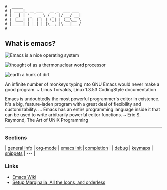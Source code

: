 ```text
#  _____
# | ____|_ __ ___   __ _  ___ ___
# |  _| | '_ ` _ \ / _` |/ __/ __|
# | |___| | | | | | (_| | (__\__ \
# |_____|_| |_| |_|\__,_|\___|___/
#
```

## What is emacs?

![Emacs is a nice operating system](https://quotessayings.net/pics/1578314/tom-christiansen-6.jpg)

![thought of as a thermonuclear word processor](https://quotessayings.net/pics/573293/neal-stephenson-1.jpg)

![earth a hunk of dirt](https://quotessayings.net/pics/701336/chris-dibona-9.jpg)

  An infinite number of monkeys typing into GNU Emacs would never make a good program.
    ~ Linus Torvalds, Linux 1.3.53 CodingStyle documentation

  Emacs is undoubtedly the most powerful programmer's editor in existence. It's a big, feature-laden program 
  with a great deal of flexibility and customizability. … Emacs has an entire programming language inside it
  that can be used to write arbitrarily powerful editor functions.
    ~ Eric S. Raymond, The Art of UNIX Programming

-----

### Sections

| [general info](general) | [org-mode](orgmode) | [emacs init](init)         | [completion](emacs-complete) |
| [debug](emacs-debug)    | [keymaps](keymaps)  | [snippets](emacs-snippets) | ---                          |


### Links

* [Emacs Wiki](https://emacswiki.org)
* [Setup Marginalia, All the Icons, and orderless](https://kristofferbalintona.me/posts/202202211546/)

